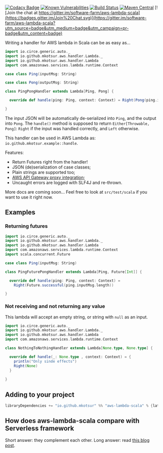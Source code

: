 [![Codacy Badge](https://api.codacy.com/project/badge/Grade/0fb7e6e25c1846e3b54f836bbb65a24b)](https://www.codacy.com/app/miccots/aws-lambda-scala?utm_source=github.com&amp;utm_medium=referral&amp;utm_content=mkotsur/aws-lambda-scala&amp;utm_campaign=Badge_Grade)
[![Known Vulnerabilities](https://snyk.io/test/github/mkotsur/aws-lambda-scala/badge.svg?targetFile=build.sbt)](https://snyk.io/test/github/mkotsur/aws-lambda-scala?targetFile=build.sbt)
[![Build Status](https://circleci.com/gh/mkotsur/aws-lambda-scala.svg?&style=shield&circle-token=22c35ff0e9c28f61d483d178f8932c928e47dfc2)](https://circleci.com/gh/mkotsur/aws-lambda-scala)
[![Maven Central](https://img.shields.io/maven-central/v/io.github.mkotsur/aws-lambda-scala_2.12.svg)](http://search.maven.org/#search%7Cga%7C1%7Cg%3A%22io.github.mkotsur%22)
[![Join the chat at https://gitter.im/software-farm/aws-lambda-scala](https://badges.gitter.im/Join%20Chat.svg)](https://gitter.im/software-farm/aws-lambda-scala?utm_source=badge&utm_medium=badge&utm_campaign=pr-badge&utm_content=badge)

Writing a handler for AWS lambda in Scala can be as easy as...

```scala
import io.circe.generic.auto._
import io.github.mkotsur.aws.handler.Lambda._
import io.github.mkotsur.aws.handler.Lambda
import com.amazonaws.services.lambda.runtime.Context

case class Ping(inputMsg: String)

case class Pong(outputMsg: String)

class PingPongHandler extends Lambda[Ping, Pong] {

  override def handle(ping: Ping, context: Context) = Right(Pong(ping.inputMsg.reverse))

}
```
The input JSON will be automatically de-serialized into `Ping`, and the output into `Pong`. The `handle()` method is supposed to return `Either[Throwable, Pong]`: `Right` if the input was handled correctly, and `Left` otherwise. 

This handler can be used in AWS Lambda as: `io.github.mkotsur.example::handle`.

Features:

* Return Futures right from the handler!
* JSON (de)serialization of case classes;
* Plain strings are supported too;
* [AWS API Gateway proxy integration](http://docs.aws.amazon.com/apigateway/latest/developerguide/integrating-api-with-aws-services-lambda.html);
* Uncaught errors are logged with SLF4J and re-thrown.

More docs are coming soon... Feel free to look at `src/test/scala` if you want to use it right now.

## Examples

### Returning futures

```scala
import io.circe.generic.auto._
import io.github.mkotsur.aws.handler.Lambda._
import io.github.mkotsur.aws.handler.Lambda
import com.amazonaws.services.lambda.runtime.Context
import scala.concurrent.Future

case class Ping(inputMsg: String)

class PingFuturePongHandler extends Lambda[Ping, Future[Int]] {

  override def handle(ping: Ping, context: Context) = 
    Right(Future.successful(ping.inputMsg.length))

}
```

### Not receiving and not returning any value

This lambda will accept an empty string, or string with `null` as an input.

```scala
import io.circe.generic.auto._
import io.github.mkotsur.aws.handler.Lambda._
import io.github.mkotsur.aws.handler.Lambda
import com.amazonaws.services.lambda.runtime.Context

class NothingToNothingHandler extends Lambda[None.type, None.type] {

  override def handle(_: None.type , context: Context) = {
    println("Only sinde effects") 
    Right(None)
  }
    
}
```



## Adding to your project

```sbt
libraryDependencies += "io.github.mkotsur" %% "aws-lambda-scala" % {latest-version}
```
## How does aws-lambda-scala compare with Serverless framework
Short answer: they complement each other. Long answer: read [this blog post](https://medium.com/@mkotsur/this-is-why-you-should-consider-using-aws-lambda-scala-6b3ea841f8b0).
